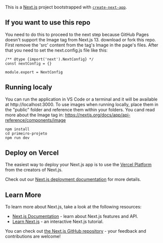 This is a [Next.js](https://nextjs.org/) project bootstrapped with [`create-next-app`](https://github.com/vercel/next.js/tree/canary/packages/create-next-app).

## If you want to use this repo
You need to do this to proceed to the next step because GitHub Pages doesn't support the Image tag from Next.js 13.
download or fork this repo. First remove the 'src' content from the tag's Image in the page's files. After that you need to set the next.config.js file like this:

```
/** @type {import('next').NextConfig} */
const nextConfig = {}

module.export = NextConfig

```

## Running localy

You can run the application in VS Code or a terminal and it will be available at http://localhost:3000.
To use images when running locally, place them in the "public" folder and reference them within your folders.
You cand read more about the Image tag in: https://nextjs.org/docs/app/api-reference/components/image

```
npm install
cd primeiro-projeto
npm run dev
```


## Deploy on Vercel

The easiest way to deploy your Next.js app is to use the [Vercel Platform](https://vercel.com/new?utm_medium=default-template&filter=next.js&utm_source=create-next-app&utm_campaign=create-next-app-readme) from the creators of Next.js.

Check out our [Next.js deployment documentation](https://nextjs.org/docs/deployment) for more details.


## Learn More

To learn more about Next.js, take a look at the following resources:

- [Next.js Documentation](https://nextjs.org/docs) - learn about Next.js features and API.
- [Learn Next.js](https://nextjs.org/learn) - an interactive Next.js tutorial.

You can check out [the Next.js GitHub repository](https://github.com/vercel/next.js/) - your feedback and contributions are welcome!




